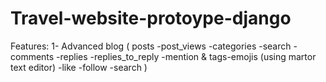 # Travel-website-protoype-django
Features:
1- Advanced blog (
                  posts
                  -post_views
                  -categories
                  -search
                  -comments
                  -replies
                  -replies_to_reply
                  -mention & tags-emojis (using martor text editor)
                  -like
                  -follow
                  -search
                  )
